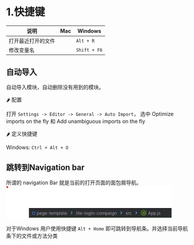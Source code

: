 # 1.快捷键

| 说明               | Mac | Windows      |
| ------------------ | --- | ------------ |
| 打开最近打开的文件 |     | `Alt + R`    |
| 修改变量名         |     | `Shift + F6` |

## 自动导入

自动导入模块，自动删除没有用到的模块。

🌶️ 配置

打开 `Settings -> Editor -> General -> Auto Import`， 选中 Optimize imports on the fly 和 Add unambiguous imports on the fly

🌶️ 定义快捷键

Windows:  `Ctrl + Alt + O`

## 跳转到Navigation bar

所谓的 navigation Bar 就是当前的打开页面的面包屑导航。![image-navigation-bar](../../assets/images/img-navigation-bar.png)

对于Windows 用户使用快捷键 `Alt + Home` 即可跳转到导航条。并选择当前导航条下的文件或方法分类
